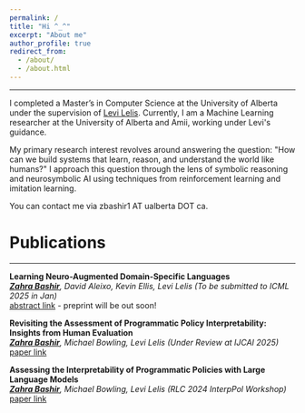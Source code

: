 ```yaml
---
permalink: /
title: "Hi ^_^"
excerpt: "About me"
author_profile: true
redirect_from: 
  - /about/
  - /about.html
---
```


---
I completed a Master’s in Computer Science at the University of Alberta under the supervision of [Levi Lelis](https://webdocs.cs.ualberta.ca/~santanad/). Currently, I am a Machine Learning researcher at the University of Alberta and Amii, working under Levi's guidance.


My primary research interest revolves around answering the question: "How can we build systems that learn, reason, and understand the world like humans?" I approach this question through the lens of symbolic reasoning and neurosymbolic AI using techniques from reinforcement learning and imitation learning.

You can contact me via zbashir1 AT ualberta DOT ca.

<!-- My primary research interest revolves around answering the question: "How can we build systems that learn, reason, and understand the world like humans?" I approach this question through the lens of symbolic reasoning and neurosymbolic AI using techniques from reinforcement learning and imitation learning.
 -->

Publications
======
---

**Learning Neuro-Augmented Domain-Specific Languages**\
*<ins>**Zahra Bashir**</ins>, David Aleixo, Kevin Ellis, Levi Lelis (To be submitted to ICML 2025 in Jan)*\
[abstract link](https://zahrabashir98.github.io/abstract.pdf) - preprint will be out soon!


**Revisiting the Assessment of Programmatic Policy Interpretability: Insights from Human Evaluation**\
*<ins>**Zahra Bashir**</ins>, Michael Bowling, Levi Lelis (Under Review at IJCAI 2025)*\
[paper link](https://zahrabashir98.github.io/paper.pdf)

<!-- [paper link](https://www.researchgate.net/publication/386080072_Revisiting_The_Assessment_Of_Programmatic_Policy_Interpretability_Insights_From_Human_Evaluation)-->


**Assessing the Interpretability of Programmatic Policies with Large Language Models**\
*<ins>**Zahra Bashir**</ins>, Michael Bowling, Levi Lelis (RLC 2024 InterpPol Workshop)*\
[paper link](https://arxiv.org/abs/2311.06979) 